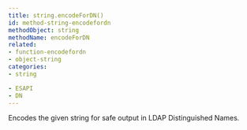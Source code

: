 ```yaml
---
title: string.encodeForDN()
id: method-string-encodefordn
methodObject: string
methodName: encodeForDN
related:
- function-encodefordn
- object-string
categories:
- string

- ESAPI
- DN
---
```


Encodes the given string for safe output in LDAP Distinguished Names.
